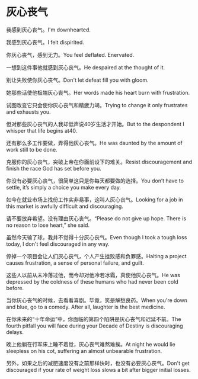# 灰心丧气

<p><span class="chinese">我感到灰心丧气。</span><span class="english">I'm downhearted.</span></p>

<p><span class="chinese">我感到灰心丧气。</span><span class="english">I felt dispirited.</span></p>

<p><span class="chinese">你灰心丧气，感到无力。</span><span class="english">You feel deflated. Enervated.</span></p>

<p><span class="chinese">一想到这件事他就感到灰心丧气。</span><span class="english">He despaired at the thought of it.</span></p>

<p><span class="chinese">别让失败使你灰心丧气。</span><span class="english">Don't let defeat fill you with gloom.</span></p>

<p><span class="chinese">她那些话使他极端灰心丧气。</span><span class="english">Her words made his heart burn with frustration.</span></p>

<p><span class="chinese">试图改变它只会使你灰心丧气和精疲力竭。</span><span class="english">Trying to change it only frustrates and exhausts you.</span></p>

<p><span class="chinese">但对那些灰心丧气的人我却低声说40岁生活才开始。</span><span class="english">But to the despondent I whisper that life begins at40.</span></p>

<p><span class="chinese">还有那么多工作要做，弄得他灰心丧气。</span><span class="english">He was daunted by the amount of work still to be done.</span></p>

<p><span class="chinese">克服你的灰心丧气，突破上帝在你面前设下的难关。</span><span class="english">Resist discouragement and finish the race God has set before you.</span></p>

<p><span class="chinese">你没有必要灰心丧气，很简单这只是你每天都要做的选择。</span><span class="english">You don’t have to settle, it’s simply a choice you make every day.</span></p>

<p><span class="chinese">如今在就业市场上找份工作实非易事，这叫人灰心丧气。</span><span class="english">Looking for a job in this market is awfully difficult and discouraging.</span></p>

<p><span class="chinese">请不要放弃希望。没有理由灰心丧气。</span><span class="english">“Please do not give up hope. There is no reason to lose heart,” she said.</span></p>

<p><span class="chinese">虽然今天输了球，我并不觉得十分灰心丧气。</span><span class="english">Even though I took a tough loss today, I don't feel discouraged in any way.</span></p>

<p><span class="chinese">停掉一个项目会让人们灰心丧气，个人产生挫败感和负罪感。</span><span class="english">Halting a project causes frustration, a sense of personal failure, and guilt.</span></p>

<p><span class="chinese">这些人以前从未冷落过他，而今却对他冷若冰霜，真使他灰心丧气。</span><span class="english">He was depressed by the coldness of these humans who had never been cold before.</span></p>

<p><span class="chinese">当你灰心丧气的时候，去看看喜剧。毕竟，笑是解愁良药。</span><span class="english">When you're down and blue, go to a comedy. After all, laughter is the best medicine.</span></p>

<p><span class="chinese">在你未来的“十年命运”中，你面临的第四个陷阱是灰心丧气和迟延不前。</span><span class="english">The fourth pitfall you will face during your Decade of Destiny is discouraging delays.</span></p>

<p><span class="chinese">晚上他躺在行军床上睡不着觉，灰心丧气难熬难挨。</span><span class="english">At night he would lie sleepless on his cot, suffering an almost unbearable frustration.</span></p>

<p><span class="chinese">另外，如果之后的减肥速度没有之前那样快时，也没有必要灰心丧气。</span><span class="english">Don't get discouraged if your rate of weight loss slows a bit after bigger initial losses.</span></p>

